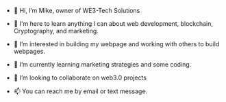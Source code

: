 - 👋 Hi, I’m Mike, owner of WE3-Tech Solutions
- 🤔 I'm here to learn anything I can about web development, blockchain, Cryptography, and marketing.

- 👀 I’m interested in building my webpage and working with others to build webpages.
- 🌱 I’m currently learning marketing strategies and some coding. 
- 💞️ I’m looking to collaborate on web3.0 projects
- 📫 You can reach me by email or text message. 

<!---
ClassAT3ch/ClassAT3ch is a ✨ special ✨ repository because its `README.md` (this file) appears on your GitHub profile.
You can click the Preview link to take a look at your changes.
--->
